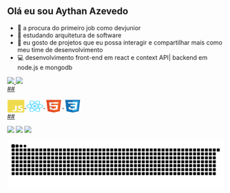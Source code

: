 ## Olá eu sou Aythan Azevedo 

- 🔭 a procura do primeiro job como devjunior
- 🌱 estudando arquitetura de software
- 👯 eu gosto de projetos que eu possa interagir e compartilhar mais como meu time de desenvolvimento
- 💻 desenvolvimento front-end em react e context API| backend em node.js e mongodb

 <div style="display: inline_block">
  <a href="https://github.com/aythan-azevedo">
  <img height="150em" src="https://github-readme-stats.vercel.app/api?username=aythan-azevedo&show_icons=true&theme=dracula&include_all_commits=true&count_private=true"/>
  <img height="150em" src="https://github-readme-stats.vercel.app/api/top-langs/?username=aythan-azevedo&layout=compact&langs_count=7&theme=dracula"/>
</div>
 ##
 <div style="display: inline_block"><br>
  <img align="center" alt="Rafa-Js" height="30" width="40" src="https://raw.githubusercontent.com/devicons/devicon/master/icons/javascript/javascript-plain.svg">
  <img align="center" alt="Rafa-React" height="30" width="40" src="https://raw.githubusercontent.com/devicons/devicon/master/icons/react/react-original.svg">
  <img align="center" alt="Rafa-HTML" height="30" width="40" src="https://raw.githubusercontent.com/devicons/devicon/master/icons/html5/html5-original.svg">
  <img align="center" alt="Rafa-CSS" height="30" width="40" src="https://raw.githubusercontent.com/devicons/devicon/master/icons/css3/css3-original.svg">
</div>
 ##
 <div> 

  <a href="https://www.instagram.com/aythan_moraes/" target="_blank"><img src="https://img.shields.io/badge/-Instagram-%23E4405F?style=for-the-badge&logo=instagram&logoColor=white" target="_blank"></a>
  <a href = "mailto:aythan16@gmail.com"><img src="https://img.shields.io/badge/-Gmail-%23333?style=for-the-badge&logo=gmail&logoColor=white" target="_blank"></a>
  <a href="https://www.linkedin.com/in/aythan-azevedo-3219841a2/" target="_blank"><img src="https://img.shields.io/badge/-LinkedIn-%230077B5?style=for-the-badge&logo=linkedin&logoColor=white" target="_blank"></a> 
 
  ![Snake animation](https://github.com/aythan-azevedo/aythan-azevedo/blob/output/github-contribution-grid-snake.svg)
 
</div>
